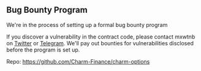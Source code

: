 ## Bug Bounty Program

We're in the process of setting up a formal bug bounty program

If you discover a vulnerability in the contract code, please contact mxwtnb on [Twitter](https://twitter.com/mxwtnb) or [Telegram](https://t.me/mxwtnb). We'll pay out bounties for vulnerabilities disclosed before the program is set up.

Repo: https://github.com/Charm-Finance/charm-options

